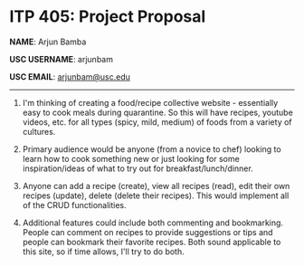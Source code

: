 # ITP 405: Project Proposal

**NAME**: Arjun Bamba

**USC USERNAME**: arjunbam

**USC EMAIL**: arjunbam@usc.edu


---

1. I'm thinking of creating a food/recipe collective website - essentially easy to cook meals during quarantine. So this will have recipes, youtube videos, etc. for all types (spicy, mild, medium) of foods from a variety of cultures.


2. Primary audience would be anyone (from a novice to chef) looking to learn how to cook something new or just looking for some inspiration/ideas of what to try out for breakfast/lunch/dinner.

3. Anyone can add a recipe (create), view all recipes (read), edit their own recipes (update), delete (delete their recipes). This would implement all of the CRUD functionalities.

4. Additional features could include both commenting and bookmarking. People can comment on recipes to provide suggestions or tips and people can bookmark their favorite recipes. Both sound applicable to this site, so if time allows, I'll try to do both.